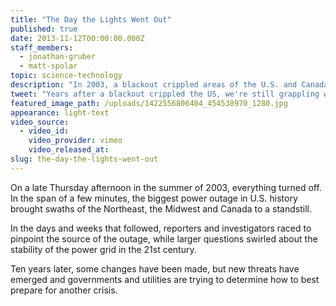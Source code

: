 ```yaml
---
title: "The Day the Lights Went Out"
published: true
date: 2013-11-12T00:00:00.000Z
staff_members:
  - jonathan-gruber
  - matt-spolar
topic: science-technology
description: "In 2003, a blackout crippled areas of the U.S. and Canada, leaving some 50 million people in the dark. Ten years later, we are still grappling with concerns over the vulnerability of our power grid."
tweet: "Years after a blackout crippled the US, we're still grappling with the vulnerability of our grid:"
featured_image_path: /uploads/1422556806404_454538970_1280.jpg
appearance: light-text
video_source:
  - video_id:
    video_provider: vimeo
    video_released_at:
slug: the-day-the-lights-went-out
---
```


On a late Thursday afternoon in the summer of 2003, everything turned off. In the span of a few minutes, the biggest power outage in U.S. history brought swaths of the Northeast, the Midwest and Canada to a standstill.

In the days and weeks that followed, reporters and investigators raced to pinpoint the source of the outage, while larger questions swirled about the stability of the power grid in the 21st century.

Ten years later, some changes have been made, but new threats have emerged and governments and utilities are trying to determine how to best prepare for another crisis.

